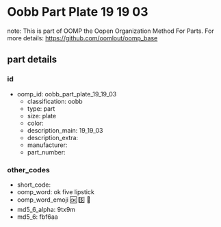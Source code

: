 # Oobb Part Plate 19 19 03  

note: This is part of OOMP the Oopen Organization Method For Parts. For more details: https://github.com/oomlout/oomp_base

##  part details





### id
* oomp_id: oobb_part_plate_19_19_03
  * classification: oobb
  * type: part
  * size: plate
  * color: 
  * description_main: 19_19_03
  * description_extra: 
  * manufacturer: 
  * part_number: 

### other_codes
* short_code: 
* oomp_word: ok five lipstick
* oomp_word_emoji :ok: :five: :lipstick:
* md5_6_alpha: 9tx9m
* md5_6: fbf6aa